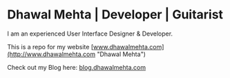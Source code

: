 # Dhawal Mehta | Developer | Guitarist

I am an experienced User Interface Designer & Developer.

This is a repo for my website [www.dhawalmehta.com](http://www.dhawalmehta.com "Dhawal Mehta")

Check out my Blog here: [blog.dhawalmehta.com](http://blog.dhawalmehta.com "Dhawal Mehta's Blog")
